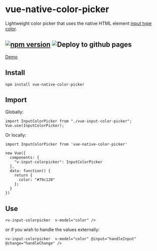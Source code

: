 # vue-native-color-picker

Lightweight color picker that uses the native HTML element [input type color](https://developer.mozilla.org/en-US/docs/Web/HTML/Element/input/color).

[![npm version](https://badge.fury.io/js/vue-native-color-picker.svg)](https://badge.fury.io/js/vue-native-color-picker)
![Deploy to github pages](https://github.com/dcustodio/vue-native-color-picker/workflows/Deploy%20to%20github%20pages/badge.svg)
---

[Demo](https://dcustodio.github.io/vue-native-color-picker/)

## Install
```
npm install vue-native-color-picker
```

## Import 

Globally:

```
import InputColorPicker from "./vue-input-color-picker";
Vue.use(InputColorPicker);
```

Or locally:
```
import InputColorPicker from 'vue-native-color-picker'

new Vue({
  components: {
    "v-input-colorpicker": InputColorPicker
  },
  data: function() {
    return {
      color: "#79c120"
    };
  }
})

```

## Use

```
<v-input-colorpicker  v-model="color" />
```
or if you wish to handle the values externally:

```
<v-input-colorpicker  v-model="color" @input="handleInput" @change="handleChange" />
```